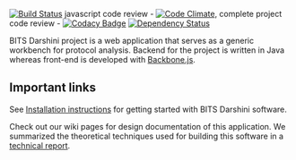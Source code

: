 
[![Build Status](https://travis-ci.org/prasadtalasila/BITS-Darshini.svg?branch=master)](https://travis-ci.org/prasadtalasila/BITS-Darshini) javascript code review - [![Code Climate](https://codeclimate.com/github/prasadtalasila/BITS-Darshini/badges/gpa.svg)](https://codeclimate.com/github/prasadtalasila/BITS-Darshini), complete project code review - [![Codacy Badge](https://api.codacy.com/project/badge/Grade/f21f85aec9c4467383229516883d15b7)](https://www.codacy.com/app/prasadtalasila/BITS-Darshini?utm_source=github.com&amp;utm_medium=referral&amp;utm_content=prasadtalasila/BITS-Darshini&amp;utm_campaign=Badge_Grade) [![Dependency Status](https://www.versioneye.com/user/projects/58bef4c86d123b00303ce8a5/badge.svg?style=flat-square)](https://www.versioneye.com/user/projects/58bef4c86d123b00303ce8a5)    

BITS Darshini project is a web application that serves as a generic workbench for protocol analysis. Backend for the project is written in Java whereas front-end is developed with [Backbone.js](http://backbonejs.org/).

## Important links ##
See [Installation instructions](https://github.com/prasadtalasila/PacketAnalyzer/wiki) for getting started with BITS Darshini software.    

Check out our wiki pages for design documentation of this application. We summarized the theoretical techniques used for building this software in a [technical report](https://www.dropbox.com/s/2h28g560wd2uqfh/packet_analyzer.pdf?dl=1).
